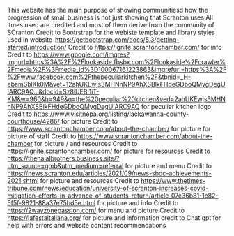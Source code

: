 This website has the main purpose of showing communitiesd how the progression of small business is not just showing that Scranton uses 
All itmes used are credited and most of them derive from the community of SCranton
Credit to Bootrstrap for the webiste template and library styles used in website-https://getbootstrap.com/docs/5.3/getting-started/introduction/
Credit to https://ignite.scrantonchamber.com/ for info 
Credit to https://www.google.com/imgres?imgurl=https%3A%2F%2Flookaside.fbsbx.com%2Flookaside%2Fcrawler%2Fmedia%2F%3Fmedia_id%3D100067161223863&imgrefurl=https%3A%2F%2Fwww.facebook.com%2Fthepeculiarkitchen%2F&tbnid=_H-ebamSblKk0M&vet=12ahUKEwjs3MHNnNP9AhXSBlkFHdeGDboQMygDegUIARC9AQ..i&docid=Sz8iUEBi1iT-KM&w=960&h=949&q=the%20peculiar%20kitchen&ved=2ahUKEwjs3MHNnNP9AhXSBlkFHdeGDboQMygDegUIARC9AQ for peculiar kitchen logo
Credit to https://www.visitnepa.org/listing/lackawanna-county-courthouse/4286/ for picture 
Credit to https://www.scrantonchamber.com/about-the-chamber/ for picture  for picture of staff 
Credit to https://www.scrantonchamber.com/about-the-chamber for picture / and resources
Credit to https://ignite.scrantonchamber.com/ for picture  for resources
Credit to https://thehalalbrothers.business.site/?utm_source=gmb&utm_medium=referral  for picture and menu 
Credit to https://news.scranton.edu/articles/2021/09/news-sbdc-achievements-2021.shtml  for picture and resources
Credit to https://www.thetimes-tribune.com/news/education/university-of-scranton-increases-covid-mitigation-efforts-in-advance-of-students-return/article_07e36b81-1c82-5f5f-9821-88a37e75bd5e.html   for picture and info 
Credit to https://2wayzonepassion.com/  for menu and  picture
Credit to https://lafestaitaliana.org/  for picture and information 
 credit to Chat gpt for help with errors and website content recommendations